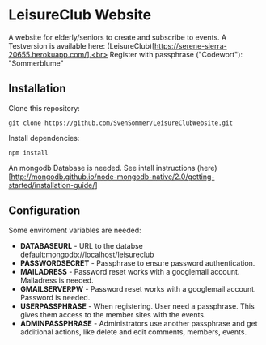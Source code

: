 # LeisureClub Website
A website for elderly/seniors to create and subscribe to events.
A Testversion is available here: (LeisureClub)[https://serene-sierra-20655.herokuapp.com/].<br>
Register with passphrase ("Codewort"): "Sommerblume"



## Installation

Clone this repository:
````
git clone https://github.com/SvenSommer/LeisureClubWebsite.git
````

Install dependencies:
````
npm install
````

An mongodb Database is needed. 
See intall instructions (here)[http://mongodb.github.io/node-mongodb-native/2.0/getting-started/installation-guide/]

## Configuration

Some enviroment variables are needed:

* <strong>DATABASEURL</strong> - URL to the databse  default:mongodb://localhost/leisureclub 
* <strong>PASSWORDSECRET</strong> - Passphrase to ensure password authentication.
* <strong>MAILADRESS</strong> - Password reset works with a googlemail account. Mailadress is needed.
* <strong>GMAILSERVERPW</strong> - Password reset works with a googlemail account. Password is needed.
* <strong>USERPASSPHRASE</strong> - When registering. User need a passphrase. This gives them access to the member sites with the events.
* <strong>ADMINPASSPHRASE</strong> - Administrators use another passphrase and get additional actions, like delete and edit comments, members, events.








